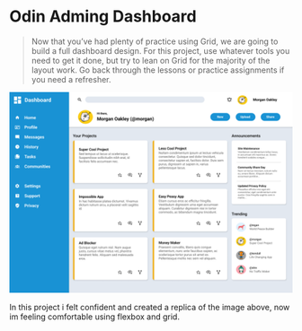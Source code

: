 # Odin Adming Dashboard

> Now that you’ve had plenty of practice using Grid, we are going to build a full dashboard design. For this project, use whatever tools you need to get it done, but try to lean on Grid for the majority of the layout work. Go back through the lessons or practice assignments if you need a refresher.

![goal](assets/images/dashboard-project.png)

In this project i felt confident and created a replica of the image above, now im feeling comfortable using flexbox and grid.
